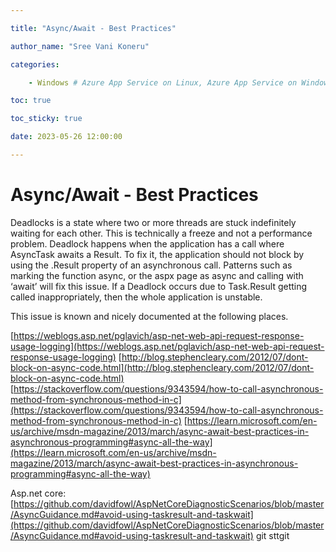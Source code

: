 ```yaml
---

title: "Async/Await - Best Practices"

author_name: "Sree Vani Koneru"

categories:

    - Windows # Azure App Service on Linux, Azure App Service on Windows

toc: true

toc_sticky: true

date: 2023-05-26 12:00:00

---
```


# Async/Await - Best Practices

Deadlocks is a state where two or more threads are stuck indefinitely waiting for each other. This is technically a freeze and not a performance problem.
Deadlock happens when the application has a call where AsyncTask awaits a Result.
To fix it, the application should not block by using the .Result property of an asynchronous call.  Patterns such as marking the function async, or the aspx page as async and calling with ‘await’ will fix this issue. If a Deadlock occurs due to Task.Result getting called inappropriately, then the whole application is unstable.

This issue is known and nicely documented at the following places. 

 [https://weblogs.asp.net/pglavich/asp-net-web-api-request-response-usage-logging](https://weblogs.asp.net/pglavich/asp-net-web-api-request-response-usage-logging)
            [http://blog.stephencleary.com/2012/07/dont-block-on-async-code.html](http://blog.stephencleary.com/2012/07/dont-block-on-async-code.html)
            [https://stackoverflow.com/questions/9343594/how-to-call-asynchronous-method-from-synchronous-method-in-c](https://stackoverflow.com/questions/9343594/how-to-call-asynchronous-method-from-synchronous-method-in-c)
       [https://learn.microsoft.com/en-us/archive/msdn-magazine/2013/march/async-await-best-practices-in-asynchronous-programming#async-all-the-way](https://learn.microsoft.com/en-us/archive/msdn-magazine/2013/march/async-await-best-practices-in-asynchronous-programming#async-all-the-way)

Asp.net core:
[https://github.com/davidfowl/AspNetCoreDiagnosticScenarios/blob/master/AsyncGuidance.md#avoid-using-taskresult-and-taskwait](https://github.com/davidfowl/AspNetCoreDiagnosticScenarios/blob/master/AsyncGuidance.md#avoid-using-taskresult-and-taskwait)
git sttgit 